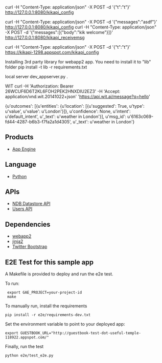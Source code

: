 curl -H "Content-Type: application/json" -X POST -d '{"t":"t"}' http://127.0.0.1:8080/kikapi_config

curl -H "Content-Type: application/json" -X POST -d '{"messages":"asdf"}' http://127.0.0.1:8080/kikapi_config
curl -H "Content-Type: application/json" -X POST -d '{"messages":[{"body":"kik welcome"}]}' http://127.0.0.1:8080/kikapi_receivemsg


curl -H "Content-Type: application/json" -X POST -d '{"t":"t"}' https://kikapi-1298.appspot.com/kikapi_config


Installing 3rd party library for webapp2 app. You need to install it to "lib" folder
pip install -t lib -r requirements.txt


local server
dev_appserver.py .


WIT
curl -H 'Authorization: Bearer 26WCUF6D6T2KL6FOH2PEK2HNXDIU2EZ3' -H 'Accept: application/vnd.wit.20141022+json' 'https://api.wit.ai/message?q=hello'




{u'outcomes': [{u'entities': {u'location': [{u'suggested': True, u'type': u'value', u'value': u'London'}]}, u'confidence': None, u'intent': u'default_intent', u'_text': u'weather in London'}], u'msg_id': u'6163c069-fd44-4287-b6b3-f7fa2a1d4305', u'_text': u'weather in London'}


## Products
- [App Engine][1]

## Language
- [Python][2]

## APIs
- [NDB Datastore API][3]
- [Users API][4]

## Dependencies
- [webapp2][5]
- [jinja2][6]
- [Twitter Bootstrap][7]

[1]: https://developers.google.com/appengine
[2]: https://python.org
[3]: https://developers.google.com/appengine/docs/python/ndb/
[4]: https://developers.google.com/appengine/docs/python/users/
[5]: http://webapp-improved.appspot.com/
[6]: http://jinja.pocoo.org/docs/
[7]: http://twitter.github.com/bootstrap/


## E2E Test for this sample app

A Makefile is provided to deploy and run the e2e test.

To run:

     export GAE_PROJECT=your-project-id
     make

To manually run, install the requirements

    pip install -r e2e/requirements-dev.txt

Set the environment variable to point to your deployed app:

    export GUESTBOOK_URL="http://guestbook-test-dot-useful-temple-118922.appspot.com/"

Finally, run the test

    python e2e/test_e2e.py
